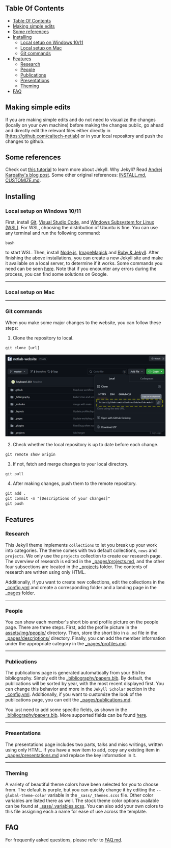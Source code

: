 ## Table Of Contents

- [Table Of Contents](#table-of-contents)
- [Making simple edits](#making-simple-edits)
- [Some references](#some-references)
- [Installing](#installing)
  - [Local setup on Windows 10/11](#local-setup-on-windows-1011)
  - [Local setup on Mac](#local-setup-on-mac)
  - [Git commands](#git-commands)
- [Features](#features)
  - [Research](#research)
  - [People](#people)
  - [Publications](#publications)
  - [Presentations](#presentations)
  - [Theming](#theming)
- [FAQ](#faq)

## Making simple edits

If you are making simple edits and do not need to visualize the changes (locally on your own machine) before making the changes public, go ahead and directly edit the relevant files either directly in [https://github.com/caltech-netlab] or in your local repository and push the changes to github.

## Some references

Check out [this tutorial](https://www.taniarascia.com/make-a-static-website-with-jekyll/) to learn more about Jekyll. Why Jekyll? Read [Andrej Karpathy's blog post](https://karpathy.github.io/2014/07/01/switching-to-jekyll/). Some other original references: [INSTALL.md](INSTALL.md), [CUSTOMIZE.md](CUSTOMIZE.md).

## Installing

### Local setup on Windows 10/11

First, install [Git](https://git-scm.com/), [Visual Studio Code](https://code.visualstudio.com/download), and [Windows Subsystem for Linux (WSL)](https://learn.microsoft.com/en-us/windows/wsl/install). For WSL, choosing the distribution of Ubuntu is fine. You can use any terminal and run the following command:

```shell
bash
```

to start WSL. Then, install [Node.js](https://learn.microsoft.com/en-us/windows/dev-environment/javascript/nodejs-on-wsl), [ImageMagick](https://learnubuntu.com/install-imagemagick/) and [Ruby & Jekyll](https://jekyllrb.com/docs/installation/windows/). After finishing the above installations, you can create a new Jekyll site and make it available on a local server, to determine if it works. Some commands you need can be seen [here](https://jekyllrb.com/docs/). Note that if you encounter any errors during the process, you can find some solutions on Google.

---

### Local setup on Mac

---

### Git commands

When you make some major changes to the website, you can follow these steps:

1. Clone the repository to local.
```
git clone [url]
```
![URL](readme_preview/URL.png)

2. Check whether the local repository is up to date before each change.
```
git remote show origin
```

3. If not, fetch and merge changes to your local directory.
```
git pull
```

4. After making changes, push them to the remote repository.
```
git add .
git commit -m "[Descriptions of your changes]"
git push
```

## Features

### Research

This Jekyll theme implements `collections` to let you break up your work into categories. The theme comes with two default collections, `news` and `projects`. We only use the `projects` collection to create our research page. The overview of research is edited in the [\_pages/projects.md](_pages/projects.md), and the other four subsections are located in the [\_projects](_projects) folder. The contents of research are written using only HTML.

Additionally, if you want to create new collections, edit the collections in the [\_config.yml](_config.yml) and create a corresponding folder and a landing page in the [\_pages](_pages) folder.

---

### People

You can show each member's short bio and profile picture on the people page. There are three steps. First, add the profile picture in the [assets/img/people/](assets/img/people/) directory. Then, store the short bio in a `.md` file in the [\_pages/descriptions/](_pages/descriptions/) directory. Finally, you can add the member information under the appropriate category in the [\_pages/profiles.md](_pages/profiles.md).

---

### Publications

The publications page is generated automatically from your BibTex bibliography. Simply edit the [\_bibliography/papers.bib](_bibliography/papers.bib). By default, the publications will be sorted by year, with the most recent displayed first. You can change this behavior and more in the `Jekyll Scholar` section in the [\_config.yml](_config.yml). Additionally, if you want to customize the look of the publications page, you can edit the [\_pages/publications.md](_pages/publications.md).

You just need to add some specific fields, as shown in the [\_bibliography/papers.bib](_bibliography/papers.bib). More supported fields can be found [here](https://github.com/alshedivat/al-folio).

---

### Presentations

The presentations page includes two parts, talks and misc writings, written using only HTML. If you have a new item to add, copy any existing item in [\_pages/presentations.md](_pages/presentations.md) and replace the key information in it.

---

### Theming

A variety of beautiful theme colors have been selected for you to choose from. The default is purple, but you can quickly change it by editing the `--global-theme-color` variable in the `_sass/_themes.scss` file. Other color variables are listed there as well. The stock theme color options available can be found at [\_sass/\_variables.scss](_sass/_variables.scss). You can also add your own colors to this file assigning each a name for ease of use across the template.

## FAQ

For frequently asked questions, please refer to [FAQ.md](FAQ.md).
